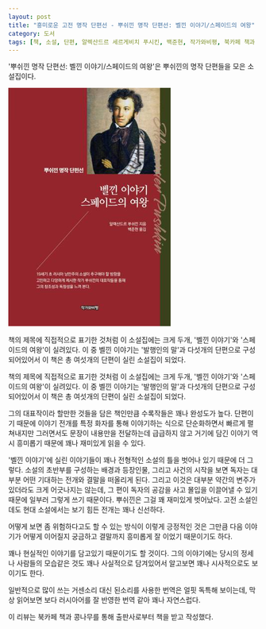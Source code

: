 ```yaml
---
layout: post
title: "흥미로운 고전 명작 단편선 - 뿌쉬낀 명작 단편선: 벨낀 이야기/스페이드의 여왕"
category: 도서
tags: [책, 소설, 단편, 알렉산드르 세르게비치 푸시킨, 백준현, 작가와비평, 북카페 책과 콩나무, 서평]
---
```


'뿌쉬낀 명작 단편선: 벨낀 이야기/스페이드의 여왕'은
뿌쉬낀의 명작 단편들을 모은 소설집이다.

![표지](/images/tales-of-belkin-the-queen-of-spades-book-h480.jpg)

책의 제목에 직접적으로 표기한 것처럼 이 소설집에는 크게 두개,
'벨낀 이야기'와 '스페이드의 여왕'이 실려있다.
이 중 벨낀 이야기는 '발행인의 말'과 다섯개의 단편으로 구성되어있어서
이 책은 총 여섯개의 단편이 실린 소설집이 되었다.

책의 제목에 직접적으로 표기한 것처럼 이 소설집에는 크게 두개,
'벨낀 이야기'와 '스페이드의 여왕'이 실려있다.
이 중 벨낀 이야기는 '발행인의 말'과 다섯개의 단편으로 구성되어있어서
이 책은 총 여섯개의 단편이 실린 소설집이 되었다.

그의 대표작이라 할만한 것들을 담은 책인만큼
수록작들은 꽤나 완성도가 높다.
단편이기 때문에 이야기 전개를 특정 화자를 통해 이야기하는 식으로 단순화하면서 빠르게 펼쳐내지만
그러면서도 문장이 내용만을 전달하는데 급급하지 않고
거기에 담긴 이야기 역시 흥미롭기 때문에 꽤나 재미있게 읽을 수 있다.

'벨낀 이야기'에 실린 이야기들이 꽤나 전형적인 소설의 틀을 벗어나 있기 때문에 더 그렇다.
소설의 초반부를 구성하는 배경과 등장인물, 그리고 사건의 시작을 보면
독자는 대부분 어떤 기대하는 전개와 결말을 떠올리게 된다.
그리고 이것은 대부분 약간의 변주가 있더라도 크게 어긋나지는 않는데,
그 편이 독자의 공감을 사고 몰입을 이끌어낼 수 있기 때문에 일부러 그렇게 쓰기 때문이다.
뿌쉬낀은 그걸 꽤 재미있게 벗어났다.
고전 소설인데도 현대 소설에서는 보기 힘든 전개는 꽤나 신선하다.

어떻게 보면 좀 위험하다고도 할 수 있는 방식이 이렇게 긍정적인 것은
그만큼 다음 이야기가 어떻게 이어질지 궁금하고 결말까지 흥미롭게 잘 이었기 때문이기도 하다.

꽤나 현실적인 이야기를 담고있기 때문이기도 할 것이다.
그의 이야기에는 당시의 정세나 사람들의 모습같은 것도 꽤나 사실적으로 담겨있어서
알고보면 꽤나 시사적으로도 보이기도 한다.

일반적으로 많이 쓰는 거센소리 대신 된소리를 사용한 번역은 얼핏 독특해 보이는데,
막상 읽어보면 보다 러시아어를 잘 반영한 번역 같아 꽤나 자연스럽다.



<div class="im im-info">
이 리뷰는 북카페 책과 콩나무를 통해 출판사로부터 책을 받고 작성했다.
</div>
